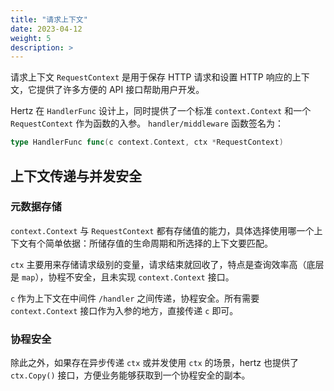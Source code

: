 ```yaml
---
title: "请求上下文"
date: 2023-04-12
weight: 5
description: >
---
```


请求上下文 `RequestContext` 是用于保存 HTTP 请求和设置 HTTP 响应的上下文，它提供了许多方便的 API 接口帮助用户开发。

Hertz 在 `HandlerFunc` 设计上，同时提供了一个标准 `context.Context` 和一个 `RequestContext` 作为函数的入参。
`handler/middleware` 函数签名为：

```go
type HandlerFunc func(c context.Context, ctx *RequestContext)
```

## 上下文传递与并发安全

### 元数据存储

`context.Context` 与 `RequestContext` 都有存储值的能力，具体选择使用哪一个上下文有个简单依据：所储存值的生命周期和所选择的上下文要匹配。

`ctx` 主要用来存储请求级别的变量，请求结束就回收了，特点是查询效率高（底层是 `map`），协程不安全，且未实现 `context.Context` 接口。

`c` 作为上下文在中间件 `/handler` 之间传递，协程安全。所有需要 `context.Context` 接口作为入参的地方，直接传递 `c` 即可。

### 协程安全

除此之外，如果存在异步传递 `ctx` 或并发使用 `ctx` 的场景，hertz 也提供了 `ctx.Copy()` 接口，方便业务能够获取到一个协程安全的副本。

